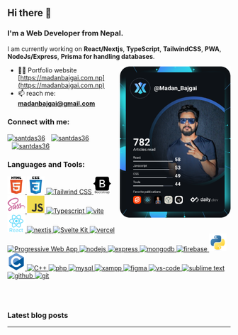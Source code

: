 ## Hi there 👋
### I'm a Web Developer from Nepal.

I am currently working on **React/Nextjs**, **TypeScript**, **TailwindCSS**, **PWA**, **NodeJs/Express**, **Prisma for handling databases**.

<a href="https://app.daily.dev/madanbazgai">
  <img align="right" src="https://github.com/madanbajgai/madanbajgai/blob/main/devcard.svg" width="250" alt="Madan Bajgai's Dev Card" />
</a>



- 👨‍💻 Portfolio website [https://madanbajgai.com.np](https://madanbajgai.com.np) 
- 📫 reach me: **madanbajgai@gmail.com**

<h3 align="left">Connect with me:</h3>

<!-- Social Links -->
<p align="left">
  <a href="https://www.instagram.com/madanbazgai" target="blank"><img align="center" src="https://cdn3.iconfinder.com/data/icons/2018-social-media-logotypes/1000/2018_social_media_popular_app_logo_instagram-64.png" alt="santdas36" height="40" width="40" /></a>
  <a href="https://www.linkedin.com/in/madanbazgai" target="blank"><img align="center" src="https://cdn0.iconfinder.com/data/icons/social-circle-3/72/Linkedin-64.png" alt="santdas36" height="40" width="40" style="margin-left: 10px" /></a>
  <a href="https://fb.com/madan.bajgai" target="blank"><img align="center" src="https://cdn2.iconfinder.com/data/icons/social-media-2285/512/1_Facebook_colored_svg_copy-64.png" alt="santdas36" height="40" width="40" style="margin-left: 10px" /></a>
  <!-- <a href="https://twitter.com/" target="blank"><img align="center" src="https://cdn2.iconfinder.com/data/icons/social-media-2285/512/1_Twitter2_colored_svg-64.png" alt="santdas36" height="40" width="40" style="margin-left: 10px" /></a> -->
</p>

<!-- Language and Tools -->

<h3 align="left">Languages and Tools:</h3>

<p align="left">
  <!-- HTML5 -->
  <a href="https://www.w3.org/html/" target="_blank">
    <img src="https://raw.githubusercontent.com/devicons/devicon/master/icons/html5/html5-original-wordmark.svg" alt="html5" width="40" height="40" />
  </a>

  <!-- CSS3 -->
  <a href="https://www.w3schools.com/css/" target="_blank">
    <img src="https://raw.githubusercontent.com/devicons/devicon/master/icons/css3/css3-original-wordmark.svg" alt="css3" width="40" height="40" />
  </a>

  <!-- Tailwind CSS -->
  <a href="https://tailwindcss.com/" target="_blank">
    <img src="https://user-images.githubusercontent.com/98990/89711240-4172a200-d989-11ea-8d51-4aaf922fa407.png" alt="Tailwind CSS" width="40" height="40" />
  </a>

  <!-- Bootstrap -->
  <a href="https://getbootstrap.com" target="_blank">
    <img src="https://raw.githubusercontent.com/devicons/devicon/master/icons/bootstrap/bootstrap-plain-wordmark.svg" alt="bootstrap" width="40" height="40" />
  </a>

  <!-- SASS -->
  <a href="https://sass-lang.com" target="_blank">
    <img src="https://raw.githubusercontent.com/devicons/devicon/master/icons/sass/sass-original.svg" alt="sass" width="40" height="40" />
  </a>

  <!-- JavaScript -->
  <a href="https://www.w3schools.com/js/" target="_blank">
    <img src="https://raw.githubusercontent.com/devicons/devicon/master/icons/javascript/javascript-original.svg" alt="JavaScript" width="40" height="40" />
  </a>

  <!-- TypeScript -->
  <a href="https://www.typescriptlang.org/">
    <img src="https://upload.wikimedia.org/wikipedia/commons/thumb/4/4c/Typescript_logo_2020.svg/2048px-Typescript_logo_2020.svg.png" alt="Typescript" width="40" height="40" />
  </a>

  <!-- Vite -->
  <a href="https://vitejs.dev/" target="_blank">
    <img src="https://vitejs.dev/logo-with-shadow.png" alt="vite" width="40" height="40" />
  </a>

  <!-- ReactJS -->
  <a href="https://reactjs.org/" target="_blank">
    <img src="https://raw.githubusercontent.com/devicons/devicon/master/icons/react/react-original-wordmark.svg" alt="react" width="40" height="40" />
  </a>

  <!-- NextJS -->
  <a href="https://nextjs.org/" target="_blank">
    <img src="https://www.svgrepo.com/show/354113/nextjs-icon.svg" alt="nextjs" width="50" height="40" />
  </a>

  <!-- Svelte/ Svelte-kit -->
  <a href="https://svelte.dev/">
    <img src="https://res.cloudinary.com/practicaldev/image/fetch/s--be3eR7Dm--/c_limit%2Cf_auto%2Cfl_progressive%2Cq_auto%2Cw_880/https://nunomalex.me/svelte-logo.png" alt="Svelte Kit" height="40" />
  </a>

  <!-- Vercel -->
  <a href="https://vercel.com/" target="_blank">
    <img src="https://encrypted-tbn0.gstatic.com/images?q=tbn:ANd9GcQ0irVkQRaYA0tFB3442h8Mu_B405Ds-oDvtaPOEGM&s" alt="vercel" width="40" height="40" />
  </a>

  <!-- Progressive Web App -->
  <a href="https://web.dev/progressive-web-apps/">
    <img src="https://upload.wikimedia.org/wikipedia/commons/thumb/d/d5/Progressive_Web_Apps_Logo.svg/1200px-Progressive_Web_Apps_Logo.svg.png" alt="Progressive Web App" height="30" />
  </a>

  <!-- NodeJS -->
  <a href="https://nodejs.org" target="_blank">
    <img src="https://upload.wikimedia.org/wikipedia/commons/thumb/7/7e/Node.js_logo_2015.svg/2560px-Node.js_logo_2015.svg.png" alt="nodejs"  height="40" />
  </a>

  <!-- Express JS -->
  <a href="https://expressjs.com" target="_blank">
    <img src="https://testrigor.com/wp-content/uploads/2023/01/express-logo.png" alt="express" height="40" />
  </a>

  <!-- Mongodb -->
  <a href="https://www.mongodb.com/" target="_blank">
    <img src="https://w1.pngwing.com/pngs/711/379/png-transparent-green-grass-mongodb-database-documentoriented-database-dashboard-nosql-bson-javascript-thumbnail.png" alt="mongodb" width="40" height="40" />
  </a>

  <!-- Firebase -->
  <a href="https://firebase.google.com/" target="_blank">
    <img src="https://www.vectorlogo.zone/logos/firebase/firebase-icon.svg" alt="firebase" width="40" height="40" />
  </a>

  <!-- Python -->
  <a href="https://www.python.org" target="_blank">
    <img src="https://raw.githubusercontent.com/devicons/devicon/master/icons/python/python-original.svg" alt="python" width="40" height="40" />
  </a>

  <!-- C Programming -->
  <a href="https://www.cprogramming.com/" target="_blank">
    <img src="https://raw.githubusercontent.com/devicons/devicon/master/icons/c/c-original.svg" alt="c" width="40" height="40" />
  </a>

  <!-- C++ -->
  <a href="https://www.w3schools.com/cpp/" target="_blank">
    <img src="https://upload.wikimedia.org/wikipedia/commons/thumb/1/18/ISO_C%2B%2B_Logo.svg/306px-ISO_C%2B%2B_Logo.svg.png" alt="C++" width="40" height="40" />
  </a>

  <!-- PHP  -->
  <a href="https://www.php.net" target="_blank">
    <img src="https://w7.pngwing.com/pngs/751/3/png-transparent-logo-php-html-others-text-trademark-logo-thumbnail.png" alt="php" width="50" height="40" />
  </a>

  <!-- MySQL -->
  <a href="https://www.mysql.com/" target="_blank">
    <img src="https://download.logo.wine/logo/MySQL/MySQL-Logo.wine.png" alt="mysql" width="40" height="40" />
  </a>

  <!-- XAMPP -->
  <a href="https://www.apachefriends.org/" target="_blank">
    <img src="https://w7.pngwing.com/pngs/369/32/png-transparent-xampp-php-computer-servers-computer-software-localhost-others-text-rectangle-orange-thumbnail.png" alt="xampp" width="40" height="40" />
  </a>

  <!-- Figma -->
  <a href="https://www.figma.com/" target="_blank">
    <img src="https://www.vectorlogo.zone/logos/figma/figma-icon.svg" alt="figma" width="40" height="40" />
  </a>

  <!-- VS Code -->
  <a href="https://code.visualstudio.com/" target="_blank">
    <img src="https://cdn.icon-icons.com/icons2/2107/PNG/512/file_type_vscode_icon_130084.png" alt="vs-code" width="40" height="40" />
  </a>

  <!-- Sublime Text -->
  <a href="https://www.sublimetext.com/" target="_blank">
    <img src="https://upload.wikimedia.org/wikipedia/en/thumb/d/d2/Sublime_Text_3_logo.png/150px-Sublime_Text_3_logo.png" alt="sublime text" width="40" height="40" />
  </a>

  <!-- GitHub -->
  <a href="https://www.github.com/" target="_blank">
    <img src="https://cdn-icons-png.flaticon.com/512/25/25231.png" alt="github" width="40" height="40" />
  </a>

  <!-- Git -->
  <a href="https://git-scm.com/" target="_blank">
    <img src="https://git-scm.com/images/logos/downloads/Git-Icon-1788C.png" alt="git" width="40" height="40" />
  </a>
</p>
<br /><br />

### Latest blog posts

<!-- BLOG-POST-LIST:START -->

<!-- BLOG-POST-LIST:END -->

---

